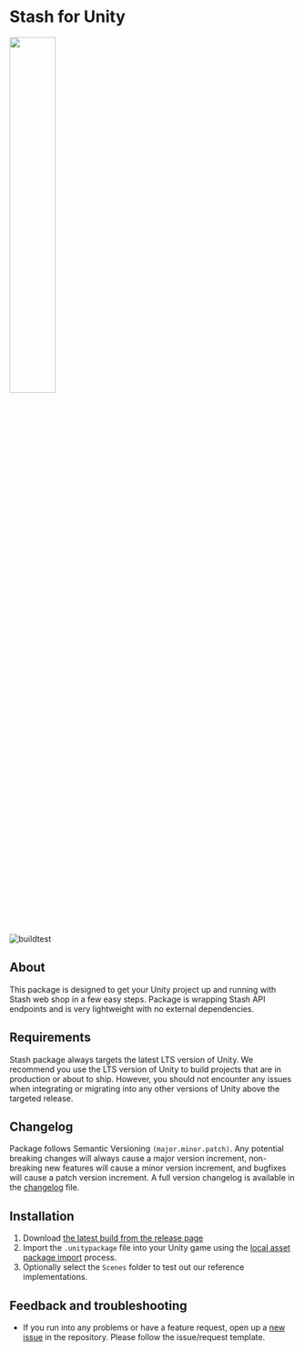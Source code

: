 # Stash for Unity

<img src="https://i.ibb.co/LYPjvRj/3-D-Yellow.png" width="40%"></img>

![buildtest](https://github.com/stashgg/stash-unity/actions/workflows/main.yml/badge.svg)

## About

This package is designed to get your Unity project up and running with Stash web shop in a few easy steps. Package is wrapping Stash API endpoints and is very lightweight with no external dependencies. 

## Requirements

Stash package always targets the latest LTS version of Unity. We recommend you use the LTS version of Unity to build projects that are in production or about to ship. However, you should not encounter any issues when integrating or migrating into any other versions of Unity above the targeted release.


## Changelog

Package follows Semantic Versioning `(major.minor.patch)`. Any potential breaking changes will always cause a major version increment, non-breaking new features will cause a minor version increment, and bugfixes will cause a patch version increment.
A full version changelog is available in the [changelog](/CHANGELOG.md) file.


## Installation

1. Download [the latest build from the release page](https://github.com/stashgg/stash-unity/releases)
2. Import the `.unitypackage` file into your Unity game using the [local asset package import](https://docs.unity3d.com/Manual/AssetPackagesImport.html) process.
3. Optionally select the `Scenes` folder to test out our reference implementations.


## Feedback and troubleshooting

- If you run into any problems or have a feature request, open up a [new issue](https://github.com/stashgg/stash-unity/issues/new) in the repository. Please follow the issue/request template.